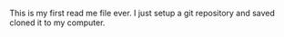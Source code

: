 This is my first read me file ever.
I just setup a git repository and saved cloned it to my computer.
